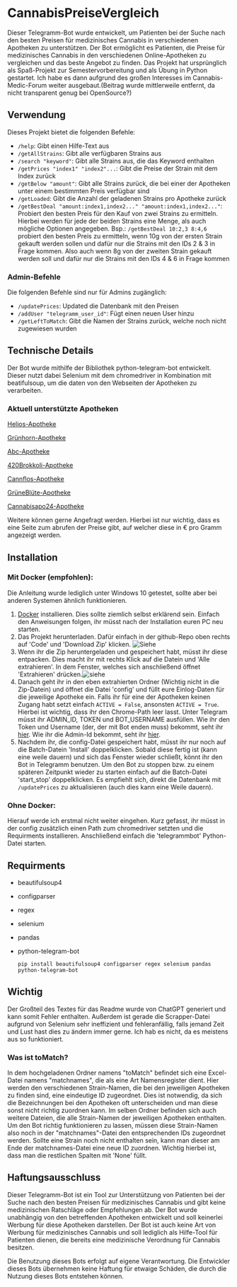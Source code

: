 
# CannabisPreiseVergleich
Dieser Telegramm-Bot wurde entwickelt, um Patienten bei der Suche nach den besten Preisen für medizinisches Cannabis in verschiedenen Apotheken zu unterstützen. Der Bot ermöglicht es Patienten, die Preise für medizinisches Cannabis in den verschiedenen Online-Apotheken zu vergleichen und das beste Angebot zu finden. Das Projekt hat ursprünglich als Spaß-Projekt zur Semestervorbereitung und als Übung in Python gestartet. Ich habe es dann aufgrund des großen Interesses im Cannabis-Medic-Forum  weiter ausgebaut.(Beitrag wurde mittlerweile entfernt, da nicht transparent genug bei OpenSource?)
## Verwendung

Dieses Projekt bietet die folgenden Befehle:

- `/help`: Gibt einen Hilfe-Text aus
- `/getAllStrains`: Gibt alle verfügbaren Strains aus
- `/search "keyword"`: Gibt alle Strains aus, die das Keyword enthalten
- `/getPrices "index1" "index2"...`: Gibt die Preise der Strain mit dem Index zurück
- `/getBelow "amount"`: Gibt alle Strains zurück, die bei einer der Apotheken unter einem bestimmten Preis verfügbar sind
- `/getLoaded`: Gibt die Anzahl der geladenen Strains pro Apotheke zurück
- `/getBestDeal "amount:index1,index2..." "amount:index1,index2..."`: Probiert den besten Preis für den Kauf von zwei Strains zu ermitteln. Hierbei werden für jede der beiden Strains eine Menge, als auch mögliche Optionen angegeben. Bsp.: `/getBestDeal 10:2,3 8:4,6` probiert den besten Preis zu ermitteln, wenn 10g von der ersten Strain gekauft werden sollen und dafür nur die Strains mit den IDs 2 & 3 in Frage kommen. Also auch wenn 8g von der zweiten Strain gekauft werden soll und dafür nur die Strains mit den IDs 4 & 6 in Frage kommen

### Admin-Befehle

Die folgenden Befehle sind nur für Admins zugänglich:

- `/updatePrices`: Updated die Datenbank mit den Preisen
- `/addUser "telegramm_user_id"`: Fügt einen neuen User hinzu
- `/getLeftToMatch`: Gibt die Namen der Strains zurück, welche noch nicht zugewiesen wurden

## Technische Details
Der Bot wurde mithilfe der Bibliothek python-telegram-bot entwickelt. Dieser nutzt dabei Selenium mit dem chromedriver in Kombination mit beatifulsoup, um die daten von den Webseiten der Apotheken zu verarbeiten.
### Aktuell unterstützte Apotheken
[Helios-Apotheke](https://helios-cannabis.de/)

[Grünhorn-Apotheke](https://www.gruenhorn.de/)

[Abc-Apotheke](https://abc-cannabis.de/)

[420Brokkoli-Apotheke](https://420brokkoli.de/)

[Cannflos-Apotheke](https://cannflos-apo.de/)

[GrüneBlüte-Apotheke](https://gruenebluete.de/)

[Cannabisapo24-Apotheke](https://cannabisapo24.de/)

Weitere können gerne Angefragt werden. Hierbei ist nur wichtig, dass es eine Seite zum abrufen der Preise gibt, auf welcher diese in € pro Gramm angezeigt werden.
## Installation
### Mit Docker (empfohlen):
Die Anleitung wurde lediglich unter Windows 10 getestet, sollte aber bei anderen Systemen ähnlich funktionieren.
1. [Docker](https://www.docker.com/products/docker-desktop/) installieren. Dies sollte ziemlich selbst erklärend sein. Einfach den Anweisungen folgen, ihr müsst nach der Installation euren PC neu starten.
2. Das Projekt herunterladen. Dafür einfach in der github-Repo oben rechts auf 'Code' und 'Download Zip' klicken. ![Siehe](https://i.imgur.com/XlUk5I3.png)
3. Wenn ihr die Zip heruntergeladen und gespeichert habt, müsst ihr diese entpacken. Dies macht ihr mit rechts Klick auf die Datein und 'Alle extrahieren'.  In dem Fenster, welches sich anschließend öffnet  'Extrahieren' drücken.![siehe](https://i.imgur.com/wwZ7FFB.png)
4. Danach geht ihr in den eben extrahierten Ordner (Wichtig nicht in die Zip-Datein) und öffnet die Datei 'config' und füllt eure Einlog-Daten für die jeweilige Apotheke ein. Falls ihr für eine der Apotheken keinen Zugang habt setzt einfach `ACTIVE = False`, ansonsten `ACTIVE = True`.
Hierbei ist wichtig, dass ihr den Chrome-Path leer lasst. 
Unter Telegram müsst ihr ADMIN_ID, TOKEN und BOT_USERNAME ausfüllen. Wie ihr den Token und Username (der, der mit Bot enden muss) bekommt, seht ihr [hier](https://www.siteguarding.com/en/how-to-get-telegram-bot-api-token).
Wie ihr die Admin-Id bekommt, seht ihr [hier](https://cobrasystems.nl/telegram-user-id/).
5.  Nachdem ihr, die config-Datei gespeichert habt, müsst ihr nur noch auf die Batch-Datein 'Install' doppelklicken. Sobald diese fertig ist (kann eine weile dauern) und sich das Fenster wieder schließt, könnt ihr den Bot in Telegramm benutzen. Um den Bot zu stoppen bzw. zu einem späteren Zeitpunkt wieder zu starten einfach auf die Batch-Datei 'start_stop' doppelklicken. Es empfiehlt sich, direkt die Datenbank mit `/updatePrices` zu aktualisieren (auch dies kann eine Weile dauern).
### Ohne Docker:
Hierauf werde ich erstmal nicht weiter eingehen. Kurz gefasst, ihr müsst in der config zusätzlich einen Path zum chromedriver setzten und die Requirments installieren. Anschließend einfach die 'telegrammbot' Python-Datei starten.

## Requirments
-   beautifulsoup4
-   configparser
-   regex
-   selenium
-   pandas
-   python-telegram-bot

    `pip install beautifulsoup4 configparser regex selenium pandas python-telegram-bot`

## Wichtig 
Der Großteil des Textes für das Readme wurde von ChatGPT generiert und kann somit Fehler enthalten. 
Außerdem ist gerade die Scrapper-Datei aufgrund von Selenium sehr ineffizient und fehleranfällig, falls jemand Zeit und Lust hast dies zu ändern immer gerne. Ich hab es nicht, da es meistens aus so funktioniert.
### Was ist toMatch?
In dem hochgeladenen Ordner namens "toMatch" befindet sich eine Excel-Datei namens "matchnames", die als eine Art Namensregister dient. Hier werden den verschiedenen Strain-Namen, die bei den jeweiligen Apotheken zu finden sind, eine eindeutige ID zugeordnet. Dies ist notwendig, da sich die Bezeichnungen bei den Apotheken oft unterscheiden und man diese sonst nicht richtig zuordnen kann.
Im selben Ordner befinden sich auch weitere Dateien, die alle Strain-Namen der jeweiligen Apotheken enthalten. Um den Bot richtig funktionieren zu lassen, müssen diese Strain-Namen also noch in der "matchnames"-Datei den entsprechenden IDs zugeordnet werden.
Sollte eine Strain noch nicht enthalten sein, kann man dieser am Ende der matchnames-Datei eine neue ID zuordnen. Wichtig hierbei ist, dass man die restlichen Spalten mit 'None' füllt.

## Haftungsausschluss

Dieser Telegramm-Bot ist ein Tool zur Unterstützung von Patienten bei der Suche nach den besten Preisen für medizinisches Cannabis und gibt keine medizinischen Ratschläge oder Empfehlungen ab. Der Bot wurde unabhängig von den betreffenden Apotheken entwickelt und soll keinerlei Werbung für diese Apotheken darstellen. Der Bot ist auch keine Art von Werbung für medizinisches Cannabis und soll lediglich als Hilfe-Tool für Patienten dienen, die bereits eine medizinische Verordnung für Cannabis besitzen.

Die Benutzung dieses Bots erfolgt auf eigene Verantwortung. Die Entwickler dieses Bots übernehmen keine Haftung für etwaige Schäden, die durch die Nutzung dieses Bots entstehen können.
